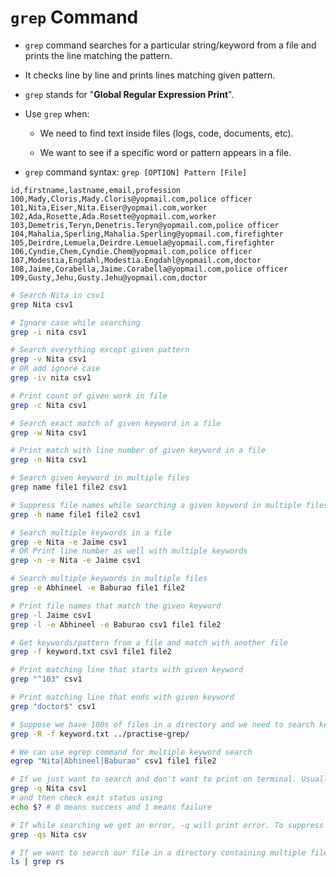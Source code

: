 # `grep` Command

- `grep` command searches for a particular string/keyword from a file and prints the line matching the pattern.

- It checks line by line and prints lines matching given pattern.

- `grep` stands for "**Global Regular Expression Print**".

- Use `grep` when:

  - We need to find text inside files (logs, code, documents, etc).

  - We want to see if a specific word or pattern appears in a file.

- `grep` command syntax: `grep [OPTION] Pattern [File]`

```csv
id,firstname,lastname,email,profession
100,Mady,Cloris,Mady.Cloris@yopmail.com,police officer
101,Nita,Eiser,Nita.Eiser@yopmail.com,worker
102,Ada,Rosette,Ada.Rosette@yopmail.com,worker
103,Demetris,Teryn,Denetris.Teryn@yopmail.com,police officer
104,Mahalia,Sperling,Mahalia.Sperling@yopmail.com,firefighter
105,Deirdre,Lemuela,Deirdre.Lemuela@yopmail.com,firefighter
106,Cyndie,Chem,Cyndie.Chem@yopmail.com,police officer
107,Modestia,Engdahl,Modestia.Engdahl@yopmail.com,doctor
108,Jaime,Corabella,Jaime.Corabella@yopmail.com,police officer
109,Gusty,Jehu,Gusty.Jehu@yopmail.com,doctor
```

```sh
# Search Nita in csv1
grep Nita csv1

# Ignore case while searching
grep -i nita csv1

# Search everything except given pattern
grep -v Nita csv1
# OR add ignore case
grep -iv nita csv1

# Print count of given work in file
grep -c Nita csv1

# Search exact match of given keyword in a file
grep -w Nita csv1

# Print match with line number of given keyword in a file
grep -n Nita csv1

# Search given keyword in multiple files
grep name file1 file2 csv1

# Suppress file names while searching a given keyword in multiple files
grep -h name file1 file2 csv1

# Search multiple keywords in a file
grep -e Nita -e Jaime csv1
# OR Print line number as well with multiple keywords
grep -n -e Nita -e Jaime csv1

# Search multiple keywords in multiple files
grep -e Abhineel -e Baburao file1 file2

# Print file names that match the given keyword
grep -l Jaime csv1
grep -l -e Abhineel -e Baburao csv1 file1 file2

# Get keywords/pattern from a file and match with another file
grep -f keyword.txt csv1 file1 file2

# Print matching line that starts with given keyword
grep "^103" csv1

# Print matching line that ends with given keyword
grep "doctor$" csv1

# Suppose we have 100s of files in a directory and we need to search keyword in all files
grep -R -f keyword.txt ../practise-grep/

# We can use egrep command for multiple keyword search
egrep "Nita|Abhineel|Baburao" csv1 file1 file2

# If we just want to search and don't want to print on terminal. Usually used in scripting for conditions
grep -q Nita csv1
# and then check exit status using
echo $? # 0 means success and 1 means failure

# If while searching we get an error, -q will print error. To suppress error we use -s
grep -qs Nita csv

# If we want to search our file in a directory containing multiple files
ls | grep rs

```
